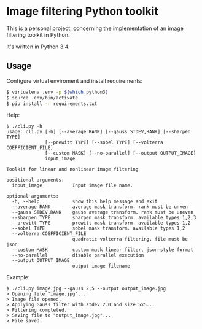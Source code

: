 # Image filtering Python toolkit

This is a personal project, concerning the implementation of an image filtering toolkit in Python.

It's written in Python 3.4.

## Usage

Configure virtual enviroment and install requirements:
```bash
$ virtualenv .env -p $(which python3)
$ source .env/bin/activate
$ pip install -r requirements.txt
```

Help:
```
$ ./cli.py -h
usage: cli.py [-h] [--average RANK] [--gauss STDEV,RANK] [--sharpen TYPE]
              [--prewitt TYPE] [--sobel TYPE] [--volterra COEFFICIENT_FILE]
              [--custom MASK] [--no-parallel] [--output OUTPUT_IMAGE]
              input_image

Toolkit for linear and nonlinear image filtering

positional arguments:
  input_image           Input image file name.

optional arguments:
  -h, --help            show this help message and exit
  --average RANK        average mask transform. rank must be unven
  --gauss STDEV,RANK    gauss average transform. rank must be uneven
  --sharpen TYPE        sharpen mask transform. available types 1,2,3
  --prewitt TYPE        prewitt mask transform. available types 1,2
  --sobel TYPE          sobel mask transform. available types 1,2
  --volterra COEFFICIENT_FILE
                        quadratic volterra filtering. file must be json
  --custom MASK         custom mask linear filter, json-style format
  --no-parallel         disable parallel execution
  --output OUTPUT_IMAGE
                        output image filename
```

Example:
```
$ ./cli.py image.jpg --gauss 2,5 --output output_image.jpg
> Opening file "image.jpg"...
> Image file opened.
> Applying Gauss filter with stdev 2.0 and size 5x5...
> Filtering completed.
> Saving file to "output_image.jpg"...
> File saved.
```
